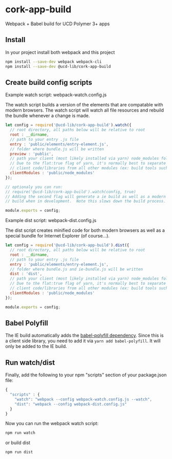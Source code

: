 # cork-app-build
Webpack + Babel build for UCD Polymer 3+ apps

## Install

In your project install both webpack and this project

```bash
npm install --save-dev webpack webpack-cli
npm install --save-dev @ucd-lib/cork-app-build
```

## Create build config scripts

Example watch script: webpack-watch.config.js

The watch script builds a version of the elements that are compatable with modern
browsers.  The watch script will watch all file resources and rebuild the bundle
whenever a change is made.

```js
let config = require('@ucd-lib/cork-app-build').watch({
  // root directory, all paths below will be relative to root
  root : __dirname,
  // path to your entry .js file
  entry : 'public/elements/entry-element.js',
  // folder where bundle.js will be written
  preview : 'public',
  // path your client (most likely installed via yarn) node_modules folder.
  // Due to the flat:true flag of yarn, it's normally best to separate 
  // client code/libraries from all other modules (ex: build tools such as this).
  clientModules : 'public/node_modules'
});

// optionaly you can run:
// require('@ucd-lib/cork-app-build').watch(config, true)
// Adding the second flag will generate a ie build as well as a modern
// build when in development.  Note this slows down the build process.

module.exports = config;
```

Example dist script: webpack-dist.config.js

The dist script creates minified code for both modern browsers as well as 
a special bundle for Internet Explorer (of course...).

```js
let config = require('@ucd-lib/cork-app-build').dist({
  // root directory, all paths below will be relative to root
  root : __dirname,
  // path to your entry .js file
  entry : 'public/elements/entry-element.js',
  // folder where bundle.js and ie-bundle.js will be written
  dist : 'dist',
  // path your client (most likely installed via yarn) node_modules folder.
  // Due to the flat:true flag of yarn, it's normally best to separate 
  // client code/libraries from all other modules (ex: build tools such as this).
  clientModules : 'public/node_modules'
});

module.exports = config;
```

## Babel Polyfill

The IE build automatically adds the [babel-polyfill dependency](https://babeljs.io/docs/usage/polyfill/).  Since this is a client side library, you need to add it via `yarn add babel-polyfill`.  It will only be added to the IE build.  

## Run watch/dist

Finally, add the following to your npm "scripts" section of your package.json file:

```js
{
  "scripts" : {
    "watch": "webpack --config webpack-watch.config.js --watch",
    "dist": "webpack --config webpack-dist.config.js"
  }
}
```

Now you can run the webpack watch script:

```bash
npm run watch
```

or build dist

```bash
npm run dist
```